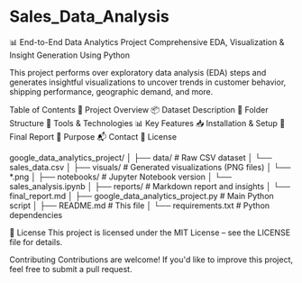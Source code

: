 # Sales_Data_Analysis

📊 End-to-End Data Analytics Project
Comprehensive EDA, Visualization & Insight Generation Using Python 

This project performs over  exploratory data analysis (EDA) steps and generates  insightful visualizations to uncover trends in customer behavior, shipping performance, geographic demand, and more.

Table of Contents
📁 Project Overview
📦 Dataset Description
📂 Folder Structure
🧰 Tools & Technologies
📊 Key Features
📥 Installation & Setup
📘 Final Report
🎯 Purpose
📬 Contact
📜 License

google_data_analytics_project/
│
├── data/                       # Raw CSV dataset
│   └── sales_data.csv
│
├── visuals/                    # Generated visualizations (PNG files)
│   └── *.png
│
├── notebooks/                  # Jupyter Notebook version
│   └── sales_analysis.ipynb
│
├── reports/                    # Markdown report and insights
│   └── final_report.md
│
├── google_data_analytics_project.py  # Main Python script
│
├── README.md                   # This file
│
└── requirements.txt            # Python dependencies

 📜 License
This project is licensed under the MIT License – see the LICENSE file for details.

 Contributing
Contributions are welcome! If you'd like to improve this project, feel free to submit a pull request.
